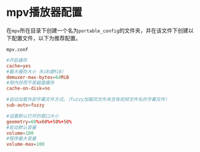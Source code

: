 # mpv播放器配置
在`mpv`所在目录下创建一个名为`portable_config`的文件夹，并在该文件下创建以下配置文件，以下为推荐配置。

`mpv.conf`
```conf
#开启缓存
cache=yes
#最大缓存大小（KiB或MiB）
demuxer-max-bytes=64MiB
#用内存而不是磁盘缓存
cache-on-disk=no

#自动加载外部字幕文件方式。（fuzzy加载同文件夹含有视频文件名的字幕文件）
sub-auto=fuzzy

#设置默认打开的窗口大小
geometry=60%x60%+50%+50%
#启动默认音量
volume=100
#程序最大音量
volume-max=100
```
